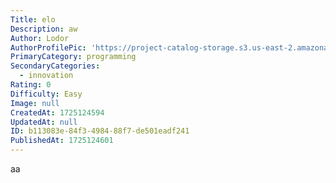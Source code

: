 ```yaml
---
Title: elo
Description: aw
Author: Lodor
AuthorProfilePic: 'https://project-catalog-storage.s3.us-east-2.amazonaws.com/images/pfp.png'
PrimaryCategory: programming
SecondaryCategories:
  - innovation
Rating: 0
Difficulty: Easy
Image: null
CreatedAt: 1725124594
UpdatedAt: null
ID: b113083e-84f3-4984-88f7-de501eadf241
PublishedAt: 1725124601
---
```

aa
